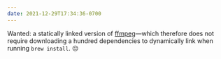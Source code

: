 ```yaml
---
date: 2021-12-29T17:34:36-0700
---
```


Wanted: a statically linked version of [ffmpeg](http://ffmpeg.org)—which therefore does not require downloading a hundred dependencies to dynamically link when running `brew install`. 😑